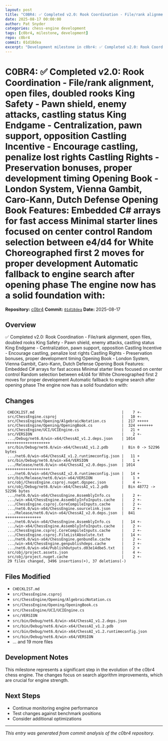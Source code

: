 ```yaml
---
layout: post
title: "C0BR4: ✅ Completed v2.0: Rook Coordination - File/rank alignment, open files, doubled rooks King Safety - Pawn shield, enemy attacks, castling status King Endgame - Centralization, pawn support, opposition Castling Incentive - Encourage castling, penalize lost rights Castling Rights - Preservation bonuses, proper development timing Opening Book - London System, Vienna Gambit, Caro-Kann, Dutch Defense Opening Book Features: Embedded C# arrays for fast access Minimal starter lines focused on center control Random selection between e4/d4 for White Choreographed first 2 moves for proper development Automatic fallback to engine search after opening phase The engine now has a solid foundation with:"
date: 2025-08-17 00:00:00 
author: Pat Snyder
categories: chess-engine development
tags: [c0br4, milestone, development]
repo: c0br4
commit: 01d18dea
excerpt: "Development milestone in c0br4: ✅ Completed v2.0: Rook Coordination - File/rank alignment, open files, doubled rooks King Safety - Pawn shield, enemy attacks, castling status King Endgame - Centralization, pawn support, opposition Castling Incentive - Encourage castling, penalize lost rights Castling Rights - Preservation bonuses, proper development timing Opening Book - London System, Vienna Gambit, Caro-Kann, Dutch Defense Opening Book Features: Embedded C# arrays for fast access Minimal starter lines focused on center control Random selection between e4/d4 for White Choreographed first 2 moves for proper development Automatic fallback to engine search after opening phase The engine now has a solid foundation with:"
---
```


# C0BR4: ✅ Completed v2.0: Rook Coordination - File/rank alignment, open files, doubled rooks King Safety - Pawn shield, enemy attacks, castling status King Endgame - Centralization, pawn support, opposition Castling Incentive - Encourage castling, penalize lost rights Castling Rights - Preservation bonuses, proper development timing Opening Book - London System, Vienna Gambit, Caro-Kann, Dutch Defense Opening Book Features: Embedded C# arrays for fast access Minimal starter lines focused on center control Random selection between e4/d4 for White Choreographed first 2 moves for proper development Automatic fallback to engine search after opening phase The engine now has a solid foundation with:

**Repository:** [c0br4](https://github.com/pssnyder/c0br4)
**Commit:** [`01d18dea`](https://github.com/pssnyder/c0br4/commit/01d18dea0497eaf07f2a4b21f13a02c46f4ca282)
**Date:** 2025-08-17

## Overview

✅ Completed v2.0: Rook Coordination - File/rank alignment, open files, doubled rooks King Safety - Pawn shield, enemy attacks, castling status King Endgame - Centralization, pawn support, opposition Castling Incentive - Encourage castling, penalize lost rights Castling Rights - Preservation bonuses, proper development timing Opening Book - London System, Vienna Gambit, Caro-Kann, Dutch Defense Opening Book Features: Embedded C# arrays for fast access Minimal starter lines focused on center control Random selection between e4/d4 for White Choreographed first 2 moves for proper development Automatic fallback to engine search after opening phase The engine now has a solid foundation with:

## Changes

```
 CHECKLIST.md                                       |    7 +-
 src/ChessEngine.csproj                             |   10 +-
 src/ChessEngine/Opening/AlgebraicNotation.cs       |  217 +++++
 src/ChessEngine/Opening/OpeningBook.cs             |  324 +++++++
 src/ChessEngine/UCI/UCIEngine.cs                   |   21 +
 src/VERSION                                        |    2 +-
 .../Debug/net6.0/win-x64/ChessAI_v1.2.deps.json    | 1014 ++++++++++++++++++++
 src/bin/Debug/net6.0/win-x64/ChessAI_v1.2.pdb      |  Bin 0 -> 52296 bytes
 .../net6.0/win-x64/ChessAI_v1.2.runtimeconfig.json |   11 +
 src/bin/Debug/net6.0/win-x64/VERSION               |    1 +
 .../Release/net6.0/win-x64/ChessAI_v2.0.deps.json  | 1014 ++++++++++++++++++++
 .../net6.0/win-x64/ChessAI_v2.0.runtimeconfig.json |   14 +
 src/bin/Release/net6.0/win-x64/VERSION             |    1 +
 src/obj/ChessEngine.csproj.nuget.dgspec.json       |    4 +-
 src/obj/Debug/net6.0/win-x64/ChessAI_v1.2.pdb      |  Bin 48772 -> 52296 bytes
 .../net6.0/win-x64/ChessEngine.AssemblyInfo.cs     |    2 +-
 .../win-x64/ChessEngine.AssemblyInfoInputs.cache   |    2 +-
 .../ChessEngine.csproj.CoreCompileInputs.cache     |    2 +-
 .../net6.0/win-x64/ChessEngine.sourcelink.json     |    2 +-
 .../Release/net6.0/win-x64/ChessAI_v2.0.deps.json  |  841 ++++++++++++++++
 .../net6.0/win-x64/ChessEngine.AssemblyInfo.cs     |   14 +-
 .../win-x64/ChessEngine.AssemblyInfoInputs.cache   |    2 +-
 .../ChessEngine.csproj.CoreCompileInputs.cache     |    2 +-
 .../ChessEngine.csproj.FileListAbsolute.txt        |   14 +-
 .../net6.0/win-x64/ChessEngine.genbundle.cache     |    2 +-
 .../win-x64/ChessEngine.genpublishdeps.cache       |    2 +-
 .../net6.0/win-x64/PublishOutputs.d03e14dbe5.txt   |    2 +
 src/obj/project.assets.json                        |    4 +-
 src/obj/project.nuget.cache                        |    2 +-
 29 files changed, 3496 insertions(+), 37 deletions(-)
```

## Files Modified

- `CHECKLIST.md`
- `src/ChessEngine.csproj`
- `src/ChessEngine/Opening/AlgebraicNotation.cs`
- `src/ChessEngine/Opening/OpeningBook.cs`
- `src/ChessEngine/UCI/UCIEngine.cs`
- `src/VERSION`
- `src/bin/Debug/net6.0/win-x64/ChessAI_v1.2.deps.json`
- `src/bin/Debug/net6.0/win-x64/ChessAI_v1.2.pdb`
- `src/bin/Debug/net6.0/win-x64/ChessAI_v1.2.runtimeconfig.json`
- `src/bin/Debug/net6.0/win-x64/VERSION`
- ... and 19 more files

## Development Notes

This milestone represents a significant step in the evolution of the c0br4 chess engine. The changes focus on search algorithm improvements, which are crucial for engine strength.

## Next Steps

- Continue monitoring engine performance
- Test changes against benchmark positions
- Consider additional optimizations

---

*This entry was generated from commit analysis of the c0br4 repository.*

